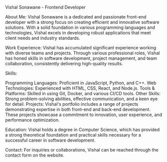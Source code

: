 Vishal Sonawane - Frontend Developer

About Me:
Vishal Sonawane is a dedicated and passionate front-end developer with a strong focus on creating efficient and innovative software solutions. With a solid foundation in various programming languages and technologies, Vishal excels in developing robust applications that meet client needs and industry standards.

Work Experience:
Vishal has accumulated significant experience working with diverse teams and projects. Through various professional roles, Vishal has honed skills in software development, project management, and team collaboration, consistently delivering high-quality results.

Skills:

Programming Languages: Proficient in JavaScript, Python, and C++.
Web Technologies: Experienced with HTML, CSS, React, and Node.js.
Tools & Platforms: Skilled in using Git, Docker, and various CI/CD tools.
Other Skills: Strong problem-solving abilities, effective communication, and a keen eye for detail.
Projects:
Vishal's portfolio includes a range of projects demonstrating expertise in both front-end and back-end development. These projects showcase a commitment to innovation, user experience, and performance optimization.

Education:
Vishal holds a degree in Computer Science, which has provided a strong theoretical foundation and practical skills necessary for a successful career in software development.

Contact:
For inquiries or collaborations, Vishal can be reached through the contact form on the website.
